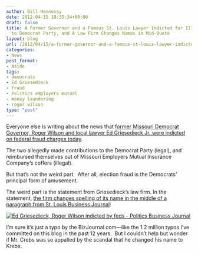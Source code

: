 ```yaml
---
author: Bill Hennessy
date: 2012-04-15 18:35:34+00:00
draft: false
title: A Former Governor and a Famous St. Louis Lawyer Indicted for Illegal Contributions
  to Democrat Party, and A Law Firm Changes Names in Mid-Quote
layout: blog
url: /2012/04/15/a-former-governor-and-a-famous-st-louis-lawyer-indicted-for-illegal-contributions-to-democrat-party-and-a-law-firm-changes-names-in-mid-quote/
categories:
- News
post_format:
- Aside
tags:
- democrats
- Ed Griesedieck
- fraud
- Politics employers mutual
- money laundering
- roger wilson
type: "post"
---
```


Everyone else is writing about the news that [former Missouri Democrat Governor, Roger Wilson and local lawyer Ed Griesedieck Jr. were indicted on federal fraud charges today](https://fox2now.com/2012/04/12/grand-jury-indicts-former-gov-roger-wilsom/).

The two allegedly made contributions to the Democrat Party (legal), and reimbursed themselves out of Missouri Employers Mutual Insurance Company’s coffers (illegal).

But that’s not the weird part.  After all, election fraud is the Democrats’ principal form of amusement.

The weird part is the statement from Griesedieck’s law firm. In the statement, [the firm changes spelling of its name in the middle of a paragraph from St. Louis Business Journal](https://www.bizjournals.com/stlouis/news/2012/04/12/ed-griesedieck-roger-wilson-indicted.html):

[![Ed Griesedieck, Roger Wilson indicted by feds - Politics Business Journal](https://ludicrite.files.wordpress.com/2012/04/ed-griesedieck-roger-wilson-indicted-by-feds-st-louis-business-journal_thumb.png)
](https://ludicrite.files.wordpress.com/2012/04/ed-griesedieck-roger-wilson-indicted-by-feds-st-louis-business-journal.png)

I’m sure it’s just a typo by the BizJournal.com—like the 1.2 million typos I’ve committed on this blog in the past 12 years.  But I couldn’t help but wonder if Mr. Crebs was so appalled by the scandal that he changed his name to Krebs.
